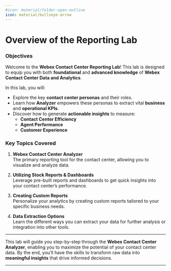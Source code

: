 ```yaml
---
#icon: material/folder-open-outline
icon: material/bullseye-arrow
---
```


<!-- # Overview of the Reporting Lab

This lab will provide you with foundational and advanced knowledge of **Webex Contact Center Data and Analytics**. You will learn about the key contact center personas and how Analyzer helps them extract, key business and operational KPIs, along with actionable insights, to measure contact center efficiency, agent performance, and customer experience. The lab will guide you through the usage of the **Webex Contact Center Analyzer**, which serves as the main Contact Center Reporting application. You will gain an understanding of **utilizing stock reports and dashboards**, **personalizing your reporting by creating custom reports** and the available options when it comes to **extracting your data**. -->



# **Overview of the Reporting Lab**

### **Objectives**


Welcome to the **Webex Contact Center Reporting Lab**! This lab is designed to equip you with both **foundational** and **advanced knowledge** of **Webex Contact Center Data and Analytics**.

In this lab, you will:

- Explore the key **contact center personas** and their roles.
- Learn how **Analyzer** empowers these personas to extract vital **business** and **operational KPIs**.
- Discover how to generate **actionable insights** to measure:
    - **Contact Center Efficiency**
    - **Agent Performance**
    - **Customer Experience**

### **Key Topics Covered**
1. **Webex Contact Center Analyzer**  
   The primary reporting tool for the contact center, allowing you to visualize and analyze data.
   
2. **Utilizing Stock Reports & Dashboards**  
   Leverage pre-built reports and dashboards to get quick insights into your contact center’s performance.
   
3. **Creating Custom Reports**  
   Personalize your analytics by creating custom reports tailored to your specific business needs.

4. **Data Extraction Options**  
   Learn the different ways you can extract your data for further analysis or integration into other tools.

---

This lab will guide you step-by-step through the **Webex Contact Center Analyzer**, enabling you to maximize the potential of your contact center data. By the end, you’ll have the skills to transform raw data into **meaningful insights** that drive informed decisions.

--- 

